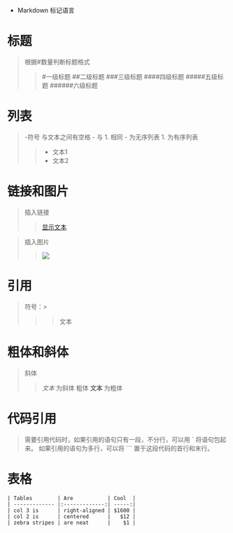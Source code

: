 * Markdown 标记语言
# 标题

>  根据#数量判断标题格式 
>>  #一级标题
>>  ##二级标题 
>>  ###三级标题 
>>  ####四级标题 
>>  #####五级标题 
>>  ######六级标题 

# 列表
>  -符号 与文本之间有空格  - 与 1. 相同 - 为无序列表 1. 为有序列表
>> - 文本1
>> - 文本2

# 链接和图片
> 插入链接 
>> [显示文本](链接地址)

> 插入图片
>> ![](图片地址)

# 引用
> 符号：>
>>    >文本

# 粗体和斜体

> 斜体
>> *文本* 为斜体
> 粗体
>> **文本** 为粗体

# 代码引用
> 需要引用代码时，如果引用的语句只有一段，不分行，可以用  `  将语句包起来。
> 如果引用的语句为多行，可以将 ``` 置于这段代码的首行和末行。

# 表格
```
| Tables        | Are           | Cool  |
| ------------- |:-------------:| -----:|
| col 3 is      | right-aligned | $1600 |
| col 2 is      | centered      |   $12 |
| zebra stripes | are neat      |    $1 |

```